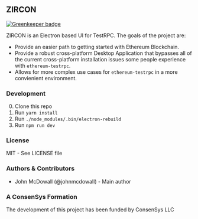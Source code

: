 ## ZIRCON

[![Greenkeeper badge](https://badges.greenkeeper.io/trufflesuite/zircon.svg)](https://greenkeeper.io/)

ZIRCON is an Electron based UI for TestRPC. The goals of the project are:

- Provide an easier path to getting started with Ethereum Blockchain.
- Provide a robust cross-platform Desktop Application that bypasses all of the current cross-platform installation issues some people experience with `ethereum-testrpc`.
- Allows for more complex use cases for `ethereum-testrpc` in a more convienient environment.

### Development

0. Clone this repo
0. Run `yarn install`
0. Run `./node_modules/.bin/electron-rebuild`
0. Run `npm run dev`

### License

MIT - See LICENSE file

### Authors & Contributors

- John McDowall (@johnmcdowall) - Main author

### A ConsenSys Formation

The development of this project has been funded by ConsenSys LLC
